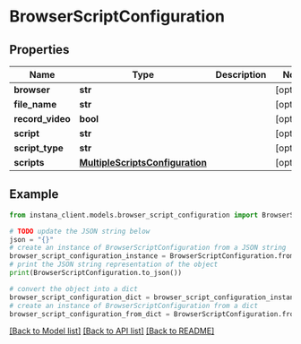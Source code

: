 # BrowserScriptConfiguration


## Properties

Name | Type | Description | Notes
------------ | ------------- | ------------- | -------------
**browser** | **str** |  | [optional] 
**file_name** | **str** |  | [optional] 
**record_video** | **bool** |  | [optional] 
**script** | **str** |  | [optional] 
**script_type** | **str** |  | [optional] 
**scripts** | [**MultipleScriptsConfiguration**](MultipleScriptsConfiguration.md) |  | [optional] 

## Example

```python
from instana_client.models.browser_script_configuration import BrowserScriptConfiguration

# TODO update the JSON string below
json = "{}"
# create an instance of BrowserScriptConfiguration from a JSON string
browser_script_configuration_instance = BrowserScriptConfiguration.from_json(json)
# print the JSON string representation of the object
print(BrowserScriptConfiguration.to_json())

# convert the object into a dict
browser_script_configuration_dict = browser_script_configuration_instance.to_dict()
# create an instance of BrowserScriptConfiguration from a dict
browser_script_configuration_from_dict = BrowserScriptConfiguration.from_dict(browser_script_configuration_dict)
```
[[Back to Model list]](../README.md#documentation-for-models) [[Back to API list]](../README.md#documentation-for-api-endpoints) [[Back to README]](../README.md)



